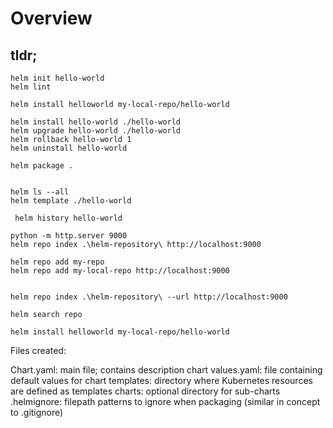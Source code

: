 # Overview

## tldr;

```
helm init hello-world
helm lint

helm install helloworld my-local-repo/hello-world

helm install hello-world ./hello-world
helm upgrade hello-world ./hello-world
helm rollback hello-world 1
helm uninstall hello-world

helm package .


helm ls --all
helm template ./hello-world

 helm history hello-world

python -m http.server 9000
helm repo index .\helm-repository\ http://localhost:9000

helm repo add my-repo 
helm repo add my-local-repo http://localhost:9000


helm repo index .\helm-repository\ --url http://localhost:9000

helm search repo

helm install helloworld my-local-repo/hello-world
```

Files created:

Chart.yaml:     main file; contains description chart
values.yaml:    file containing default values for chart
templates:      directory where Kubernetes resources are defined as templates
charts:         optional directory for sub-charts
.helmignore:    filepath patterns to ignore when packaging (similar in concept to .gitignore)



